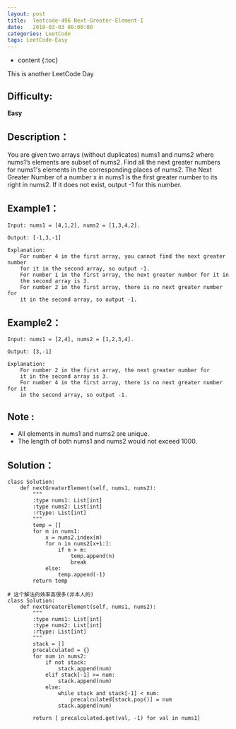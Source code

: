 ```yaml
---
layout: post
title:  leetcode-496 Next-Greater-Element-I
date:   2018-03-03 00:00:00
categories: LeetCode
tags: LeetCode-Easy
---
```


* content
{:toc}

This is another LeetCode Day

## Difficulty:

**Easy**

## Description：

You are given two arrays (without duplicates) nums1 and nums2 where 
nums1’s elements are subset of nums2. Find all the next greater numbers 
for nums1's elements in the corresponding places of nums2.
The Next Greater Number of a number x in nums1 is the first greater number 
to its right in nums2. If it does not exist, output -1 for this number. 

## Example1：

```
Input: nums1 = [4,1,2], nums2 = [1,3,4,2].

Output: [-1,3,-1]

Explanation:
    For number 4 in the first array, you cannot find the next greater number 
    for it in the second array, so output -1.
    For number 1 in the first array, the next greater number for it in 
    the second array is 3.
    For number 2 in the first array, there is no next greater number for 
    it in the second array, so output -1.
```

## Example2：

```
Input: nums1 = [2,4], nums2 = [1,2,3,4].

Output: [3,-1]

Explanation:
    For number 2 in the first array, the next greater number for 
    it in the second array is 3.
    For number 4 in the first array, there is no next greater number for it 
    in the second array, so output -1.
```

## Note :

- All elements in nums1 and nums2 are unique.
- The length of both nums1 and nums2 would not exceed 1000.

## Solution：

```
class Solution:
    def nextGreaterElement(self, nums1, nums2):
        """
        :type nums1: List[int]
        :type nums2: List[int]
        :rtype: List[int]
        """
        temp = []
        for m in nums1:
            x = nums2.index(m)
            for n in nums2[x+1:]:
                if n > m:
                    temp.append(n)
                    break
            else:
                temp.append(-1)
        return temp
        
# 这个解法的效率高很多(非本人的)
class Solution:
    def nextGreaterElement(self, nums1, nums2):
        """
        :type nums1: List[int]
        :type nums2: List[int]
        :rtype: List[int]
        """
        stack = []
        precalculated = {}
        for num in nums2:
            if not stack:
                stack.append(num)
            elif stack[-1] >= num:
                stack.append(num)
            else:
                while stack and stack[-1] < num:
                    precalculated[stack.pop()] = num
                stack.append(num)
                
        return [ precalculated.get(val, -1) for val in nums1]
```